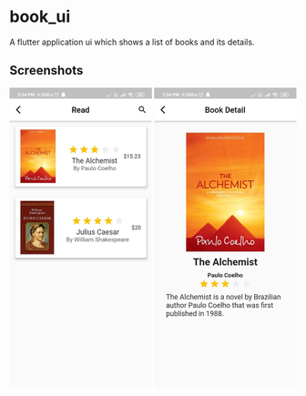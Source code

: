 # book_ui

A flutter application ui which shows a list of books and its details.

## Screenshots

<p>
  <img src = "assets/book1.jpeg" width="250">
  <img src = "assets/book2.jpeg" width="250">
 </p>
